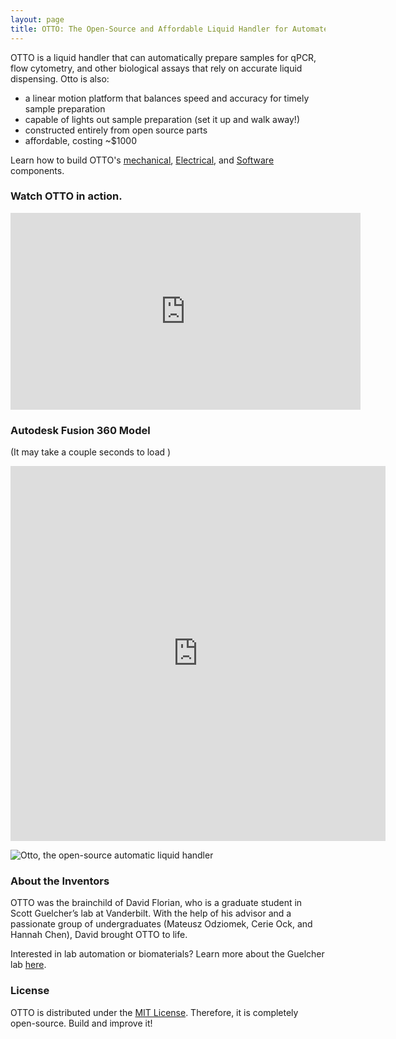```yaml
---
layout: page
title: OTTO: The Open-Source and Affordable Liquid Handler for Automated Micropipetting
---
```


OTTO is a liquid handler that can automatically prepare samples for qPCR, flow cytometry, and other biological assays that rely on accurate liquid dispensing. Otto is also:
* a linear motion platform that balances speed and accuracy for timely sample preparation
* capable of lights out sample preparation (set it up and walk away!)
* constructed entirely from open source parts
* affordable, costing ~$1000 

Learn how to build OTTO's [<i class="fad fa-cogs"></i> mechanical](/mechanical), [<i class="fas fa-outlet"></i> Electrical](/electrical), and [<i class="fad fa-code"></i> Software](/software) components.

### <i class="fab fa-youtube"></i> Watch OTTO in action.

<iframe width="560" height="315" src="https://www.youtube.com/embed/35Zv_xLzYRs" frameborder="0" allow="accelerometer; autoplay; encrypted-media; gyroscope; picture-in-picture" allowfullscreen></iframe>

### <i class="fas fa-cube"></i> Autodesk Fusion 360 Model 
(It may take a couple seconds to load <i class="fad fa-spinner"></i>)
<iframe src="https://myhub.autodesk360.com/ue2df3503/shares/public/SH56a43QTfd62c1cd96832754d64d89c2831?mode=embed" width="600" height="600" allowfullscreen="true" webkitallowfullscreen="true" mozallowfullscreen="true"  frameborder="0"></iframe>

![Otto, the open-source automatic liquid handler](/assets/img/overview/OTTO.png)

### <i class="fas fa-users"></i> About the Inventors
OTTO was the brainchild of David Florian, who is a graduate student in Scott Guelcher’s lab at Vanderbilt. With the help of his advisor and a passionate group of undergraduates (Mateusz Odziomek, Cerie Ock, and Hannah Chen), David brought OTTO to life.

Interested in lab automation or biomaterials? Learn more about the Guelcher lab [here](https://my.vanderbilt.edu/guelcherlab/).


### <i class="fad fa-file-certificate"></i> License
OTTO is distributed under the [MIT License](https://github.com/DrD-Flo/OTTO/blob/master/LICENSE). Therefore, it is completely open-source. Build and improve it!

